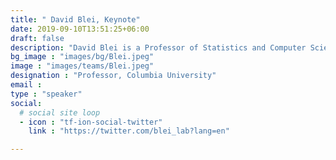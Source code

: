 ```yaml
---
title: " David Blei, Keynote"
date: 2019-09-10T13:51:25+06:00
draft: false
description: "David Blei is a Professor of Statistics and Computer Science at Columbia University, and a member of the Columbia Data Science Institute.  His research is in statistical machine learning, involving probabilistic topic modeling, scalable Bayesian algorithms, and interpretable generative models.  He works on a variety of applications, using data from text, images, medicine, the social sciences, and the natural sciences.  David has received several awards for his research, including a Sloan Fellowship (2010), Office of Naval Research Young Investigator Award (2011), Presidential Early Career Award for Scientists and Engineers (2011), Blavatnik Faculty Award (2013), ACM-Infosys Foundation Award (2013), and a Guggenheim fellowship (2017).  He is the co-editor-in-chief of the Journal of Machine Learning Research.  He is a fellow of the ACM and the IMS"
bg_image : "images/bg/Blei.jpeg"
image : "images/teams/Blei.jpeg"
designation : "Professor, Columbia University"
email : 
type : "speaker"
social:
  # social site loop
  - icon : "tf-ion-social-twitter"
    link : "https://twitter.com/blei_lab?lang=en"

---
```


